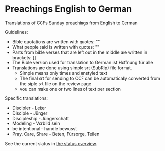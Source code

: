 # Preachings English to German
Translations of CCFs Sunday preachings from English to German

Guidelines:
* Bible quotations are written with quotes: ""
* What people said is written with quotes: ""
* Parts from bible verses that are left out in the middle are written in brackets: []
* The Bible version used for translation to German ist Hoffnung für alle
* Translations are done using simple srt (SubRip) file format.
  * Simple means only times and unstyled text
  * The final srt for sending to CCF can be automatically converted from the siple srt file on the review page
  * you can make one or two lines of text per section

Specific translations:
* Discipler - Leiter
* Disciple - Jünger
* Discipleship - Jüngerschaft
* Modeling - Vorbild sein
* be intentional - handle bewusst
* Pray, Care, Share - Beten, Fürsorge, Teilen

See the current status in [the status overview](Status.md).
